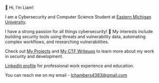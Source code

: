 👋 Hi, I’m Liam!

I am a Cybersecurity and Computer Science Student at [Eastern Michigan University](https://www.emich.edu/).

I have a strong passion for all things cybersecurity! 🔐 My interests include building security tools using threats and vulnerability data, automating complex workflows, and researching vulnerabilities.  

Check out [My Projects](https://github.com/liamchambers9/My-Projects) and [My CTF Writeups](https://github.com/liamchambers9/CTFs) to learn more about my work in security and development.

[LinkedIn profile](https://www.linkedin.com/in/liamchambers/) for professional work experience and education.

You can reach me on my email - lchambers4383@gmail.com
<!--
**liamchambers9/liamchambers9** is a ✨ _special_ ✨ repository because its `README.md` (this file) appears on your GitHub profile.

Here are some ideas to get you started:

- 🔭 I’m currently working on ...
- 🌱 I’m currently learning ...
- 👯 I’m looking to collaborate on ...
- 🤔 I’m looking for help with ...
- 💬 Ask me about ...
- 📫 How to reach me: ...
- 😄 Pronouns: ...
- ⚡ Fun fact: ...
-->
